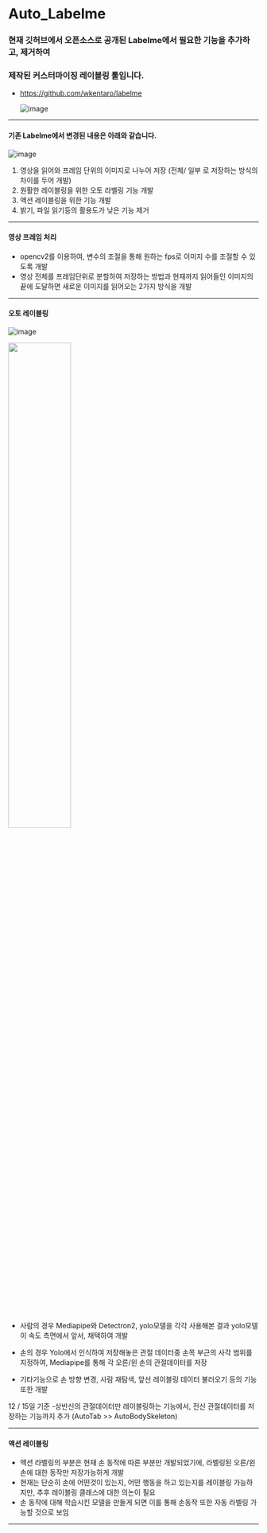 # Auto_Labelme



### 현재 깃허브에서 오픈소스로 공개된 Labelme에서 필요한 기능을 추가하고, 제거하여 
### 제작된 커스터마이징 레이블링 툴입니다.   
- https://github.com/wkentaro/labelme

  ![image](https://github.com/jhyun-lee/Auto_Labelme/assets/100923108/a44d9e01-8d8f-412f-a677-59ed1f0258c7)

    

***
#### 기존 Labelme에서 변경된 내용은 아래와 같습니다. 
![image](https://github.com/jhyun-lee/Auto_Labelme/assets/100923108/312700ce-64b2-4fa9-bd04-6919b0ca4589)  

1. 영상을 읽어와 프레임 단위의 이미지로 나누어 저장 (전체/ 일부 로 저장하는 방식의 차이를 두어 개발)
2. 원활한 레이블링을 위한 오토 라벨링 기능 개발
3. 액션 레이블링을 위한 기능 개발
4. 밝기, 파일 읽기등의 활용도가 낮은 기능 제거  

***
#### 영상 프레임 처리
- opencv2를 이용하여, 변수의 조절을 통해 원하는 fps로 이미지 수를 조절할 수 있도록 개발
- 영상 전체를 프레임단위로 분할하여 저장하는 방법과 현재까지 읽어들인 이미지의 끝에 도달하면 새로운 이미지를 읽어오는 2가지 방식을 개발


***
#### 오토 레이블링
![image](https://github.com/jhyun-lee/Auto_Labelme/assets/100923108/eef9f906-e9b8-4403-9337-3ef11455acf0)  


<img src="https://github.com/jhyun-lee/Auto_Labelme/assets/100923108/0907c887-9997-4870-9e3f-85b6421ef377" width="50%" height="50%"></img>


- 사람의 경우 Mediapipe와 Detectron2, yolo모델을 각각 사용해본 결과 yolo모델이 속도 측면에서 앞서, 채택하여 개발 



- 손의 경우 Yolo에서 인식하여 저장해놓은 관절 데이터중 손목 부근의 사각 범위를 지정하여, Mediapipe를 통해 각 오른/왼 손의 관절데이터를 저장

- 기타기능으로 손 방향 변경, 사람 재탐색, 앞선 레이블링 데이터 불러오기 등의 기능 또한 개발 



  

12 / 15일 기준 
-상반신의 관절데이터만 레이블링하는 기능에서, 전신 관절데이터를 저장하는 기능까지 추가
(AutoTab >> AutoBodySkeleton)

****

#### 액션 레이블링 
- 액션 라벨링의 부분은 현재 손 동작에 따른 부분만 개발되었기에, 라벨링된 오른/왼 손에 대한 동작만 저장가능하게 개발
- 현재는 단순히 손에 어떤것이 있는지, 어떤 행동을 하고 있는지를 레이블링 가능하지만, 추후 레이블링 클래스에 대한 의논이 필요
- 손 동작에 대해 학습시킨 모델을 만들게 되면 이를 통해 손동작 또한 자동 라벨링 가능할 것으로 보임

****
